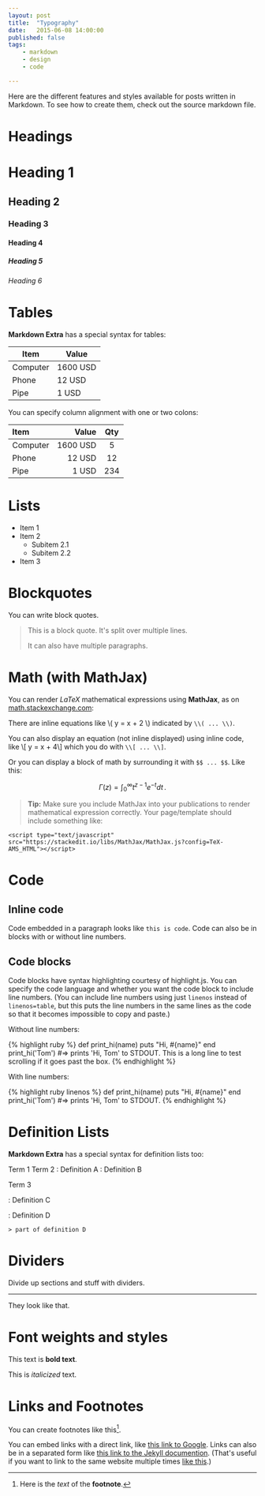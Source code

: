 ```yaml
---
layout: post
title:  "Typography"
date:   2015-06-08 14:00:00
published: false
tags:
    - markdown
    - design
    - code

---
```


Here are the different features and styles available for posts written in Markdown. To see how to create them, check out the source markdown file.

<!--more-->

# Headings

# Heading 1

## Heading 2

### Heading 3

#### Heading 4

##### Heading 5

###### Heading 6

# Tables

**Markdown Extra** has a special syntax for tables:

Item      | Value
--------- | -----
Computer  | 1600 USD
Phone     | 12 USD
Pipe      | 1 USD

You can specify column alignment with one or two colons:

| Item      |    Value | Qty  |
| :-------- | --------:| :--: |
| Computer  | 1600 USD |  5   |
| Phone     |   12 USD |  12  |
| Pipe      |    1 USD | 234  |

# Lists

- Item 1
- Item 2
  - Subitem 2.1
  - Subitem 2.2
- Item 3

# Blockquotes

You can write block quotes.

> This is a block quote.
> It's split over multiple lines.
>
> It can also have multiple paragraphs.

# Math (with MathJax)

You can render *LaTeX* mathematical expressions using **MathJax**, as on [math.stackexchange.com][1]:

There are inline equations like \\( y = x + 2 \\) indicated by `\\( ... \\)`.

You can also display an equation (not inline displayed) using inline code, like \\[ y = x + 4\\] which you do with `\\[ ... \\]`.

Or you can display a block of math by surrounding it with `$$ ... $$`. Like this:

$$
\Gamma(z) = \int_0^\infty t^{z-1}e^{-t}dt\,.
$$

> **Tip:** Make sure you include MathJax into your publications to render mathematical expression correctly. Your page/template should include something like: 

```
<script type="text/javascript" src="https://stackedit.io/libs/MathJax/MathJax.js?config=TeX-AMS_HTML"></script>
```

# Code

## Inline code

Code embedded in a paragraph looks like `this is code`. Code can also be in blocks with or without line numbers.

## Code blocks

Code blocks have syntax highlighting courtesy of highlight.js. You can specify the code language and whether you want the code block to include line numbers. (You can include line numbers using just `linenos` instead of `linenos=table`, but this puts the line numbers in the same lines as the code so that it becomes impossible to copy and paste.)

Without line numbers:

{% highlight ruby %}
  def print_hi(name)
    puts "Hi, #{name}"
  end
  print_hi('Tom')
  #=> prints 'Hi, Tom' to STDOUT. This is a long line to test scrolling if it goes past the box.
{% endhighlight %}

With line numbers:

{% highlight ruby linenos %}
  def print_hi(name)
    puts "Hi, #{name}"
  end
  print_hi('Tom')
  #=> prints 'Hi, Tom' to STDOUT.
{% endhighlight %}


# Definition Lists

**Markdown Extra** has a special syntax for definition lists too:

Term 1
Term 2
:   Definition A
:   Definition B

Term 3

:   Definition C

:   Definition D

	> part of definition D

# Dividers

Divide up sections and stuff with dividers.

---

They look like that.

# Font weights and styles

This text is **bold text**.

This is *italicized* text.

# Links and Footnotes

You can create footnotes like this[^footnote].

  [^footnote]: Here is the *text* of the **footnote**.

You can embed links with a direct link, like [this link to Google](http://www.google.com). Links can also be in a separated form like [this link to the Jekyll documention][jekyll]. (That's useful if you want to link to the same website multiple times [like this][jekyll].)

[1]: http://math.stackexchange.com/
[jekyll]:      http://jekyllrb.com